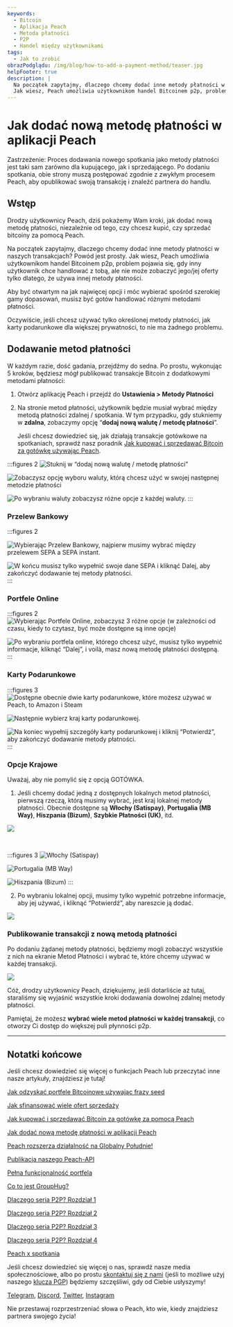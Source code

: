 ```yaml
---
keywords:
  - Bitcoin
  - Aplikacja Peach
  - Metoda płatności
  - P2P
  - Handel między użytkownikami
tags:
  - Jak to zrobić
obrazPodglądu: /img/blog/how-to-add-a-payment-method/teaser.jpg
helpFooter: true
description: |
  Na początek zapytajmy, dlaczego chcemy dodać inne metody płatności w naszych transakcjach? Powód jest prosty.
  Jak wiesz, Peach umożliwia użytkownikom handel Bitcoinem p2p, problem pojawia się, gdy inny użytkownik chce handlować z tobą, ale nie może zobaczyć jego/jej oferty tylko dlatego, że używają innej metody płatności. Aby być otwartym na jak najwięcej opcji i móc wybierać spośród szerokiej gamy dopasowań, musisz być gotów handlować za pomocą różnych metod płatności.
---
```


# Jak dodać nową metodę płatności w aplikacji Peach

Zastrzeżenie: Proces dodawania nowego spotkania jako metody płatności jest taki sam zarówno dla kupującego, jak i sprzedającego.
Po dodaniu spotkania, obie strony muszą postępować zgodnie z zwykłym procesem Peach, aby opublikować swoją transakcję i znaleźć partnera do handlu.

## Wstęp

Drodzy użytkownicy Peach, dziś pokażemy Wam kroki, jak dodać nową metodę płatności, niezależnie od tego, czy chcesz kupić, czy sprzedać bitcoiny za pomocą Peach.

Na początek zapytajmy, dlaczego chcemy dodać inne metody płatności w naszych transakcjach? Powód jest prosty.
Jak wiesz, Peach umożliwia użytkownikom handel Bitcoinem p2p, problem pojawia się, gdy inny użytkownik chce handlować z tobą, ale nie może zobaczyć jego/jej oferty tylko dlatego, że używa innej metody płatności.

Aby być otwartym na jak najwięcej opcji i móc wybierać spośród szerokiej gamy dopasowań, musisz być gotów handlować różnymi metodami płatności.

Oczywiście, jeśli chcesz używać tylko określonej metody płatności, jak karty podarunkowe dla większej prywatności, to nie ma żadnego problemu.

## Dodawanie metod płatności

W każdym razie, dość gadania, przejdźmy do sedna. Po prostu, wykonując 5 kroków, będziesz mógł publikować transakcje Bitcoin z dodatkowymi metodami płatności:

1. Otwórz aplikację Peach i przejdź do **Ustawienia > Metody Płatności**

2. Na stronie metod płatności, użytkownik będzie musiał wybrać między metodą płatności zdalnej / spotkania.
   W tym przypadku, gdy stukniemy w **zdalna**, zobaczymy opcję “**dodaj nową walutę / metodę płatności**”.

   Jeśli chcesz dowiedzieć się, jak działają transakcje gotówkowe na spotkaniach, sprawdź nasz poradnik [Jak kupować i sprzedawać Bitcoin za gotówkę używając Peach](/blog/how-to-buy-and-sell-bitcoin-with-cash-using-peach/).

:::figures 2
![Stuknij w “dodaj nową walutę / metodę płatności”](/img/blog/how-to-add-a-payment-method/add-1.png)

![Zobaczysz opcję wyboru waluty, którą chcesz użyć w swojej następnej metodzie płatności](/img/blog/how-to-add-a-payment-method/add-2.png)

![Po wybraniu waluty zobaczysz różne opcje z każdej waluty.](/img/blog/how-to-add-a-payment-method/add-3.png)
:::

### Przelew Bankowy

:::figures 2


![Wybierając Przelew Bankowy, najpierw musimy wybrać między przelewem SEPA a SEPA instant.](/img/blog/how-to-add-a-payment-method/bank-transfer-1.png)

![W końcu musisz tylko wypełnić swoje dane SEPA i kliknąć **Dalej**, aby zakończyć dodawanie tej metody płatności.](/img/blog/how-to-add-a-payment-method/bank-transfer-2.png)
:::

### Portfele Online

:::figures 2
![Wybierając Portfele Online, zobaczysz 3 różne opcje (w zależności od czasu, kiedy to czytasz, być może dostępne są inne opcje)](/img/blog/how-to-add-a-payment-method/online-wallets-1.png)

![Po wybraniu portfela online, którego chcesz użyć, musisz tylko wypełnić informacje, kliknąć “Dalej”, i voilà, masz nową metodę płatności dostępną.](/img/blog/how-to-add-a-payment-method/online-wallets-2.png)
:::

### Karty Podarunkowe

:::figures 3
![Dostępne obecnie dwie karty podarunkowe, które możesz używać w Peach, to Amazon i Steam](/img/blog/how-to-add-a-payment-method/gift-cards-1.png)

![Następnie wybierz kraj karty podarunkowej.](/img/blog/how-to-add-a-payment-method/gift-cards-2.png)

![Na koniec wypełnij szczegóły karty podarunkowej i kliknij “Potwierdź”, aby zakończyć dodawanie metody płatności.](/img/blog/how-to-add-a-payment-method/gift-cards-3.png)
:::

### Opcje Krajowe

Uważaj, aby nie pomylić się z opcją GOTÓWKA.

1. Jeśli chcemy dodać jedną z dostępnych lokalnych metod płatności, pierwszą rzeczą, którą musimy wybrać, jest kraj lokalnej metody płatności. Obecnie dostępne są **Włochy (Satispay)**, **Portugalia (MB Way)**, **Hiszpania (Bizum)**, **Szybkie Płatności (UK)**, itd.

![](/img/blog/how-to-add-a-payment-method/national-options-1.png)

<br>

:::figures 3
![**Włochy (Satispay)**](/img/blog/how-to-add-a-payment-method/national-options-italy.png)

![**Portugalia (MB Way)**](/img/blog/how-to-add-a-payment-method/national-options-portugal.png)

![**Hiszpania (Bizum)**](/img/blog/how-to-add-a-payment-method/national-options-spain.png)
:::

2. Po wybraniu lokalnej opcji, musimy tylko wypełnić potrzebne informacje, aby jej używać, i kliknąć “Potwierdź”, aby nareszcie ją dodać.

![](/img/blog/how-to-add-a-payment-method/national-options-details.png)

### Publikowanie transakcji z nową metodą płatności

Po dodaniu żądanej metody płatności, będziemy mogli zobaczyć wszystkie z nich na ekranie Metod Płatności i wybrać te, które chcemy używać w każdej transakcji.

![](/img/blog/how-to-add-a-payment-method/publish-1.png)

Cóż, drodzy użytkownicy Peach, dziękujemy, jeśli dotarliście aż tutaj, staraliśmy się wyjaśnić wszystkie kroki dodawania dowolnej zdalnej metody płatności.

Pamiętaj, że możesz **wybrać wiele metod płatności w każdej transakcji**, co otworzy Ci dostęp do większej puli płynności p2p.

---

## Notatki końcowe

Jeśli chcesz dowiedzieć się więcej o funkcjach Peach lub przeczytać inne nasze artykuły, znajdziesz je tutaj!

[Jak odzyskać portfele Bitcoinowe używając frazy seed](https://peachbitcoin.com/pl/blog/how-to-restore-peach-wallet/)

[Jak sfinansować wiele ofert sprzedaży](https://peachbitcoin.com/pl/blog/funding-multiple-sell-offers/)

[Jak kupować i sprzedawać Bitcoin za gotówkę za pomocą Peach](https://peachbitcoin.com/pl/blog/how-to-buy-and-sell-bitcoin-with-cash-using-peach/)

[Jak dodać nową metodę płatności w aplikacji Peach](https://peachbitcoin.com/pl/blog/how-to-add-a-payment-method/)

[Peach rozszerza działalność na Globalny Południe!](https://peachbitcoin.com/pl/blog/peach-expands-to-the-global-south/)

[Publikacja naszego Peach-API](https://peachbitcoin.com/pl/blog/making-our-peach-api-public/)

[Pełna funkcjonalność portfela](https://peachbitcoin.com/pl/blog/full-wallet-functionality/)

[Co to jest GroupHug?](https://peachbitcoin.com/pl/blog/group-hug/)

[Dlaczego seria P2P? Rozdział 1](https://peachbitcoin.com/pl/blog/why-p2p-chapter-1/)

[Dlaczego seria P2P? Rozdział 2](https://peachbitcoin.com/pl/blog/why-p2p-chapter-2/)

[Dlaczego seria P2P? Rozdział 3](https://peachbitcoin.com/pl/blog/why-p2p-chapter-3-circular-economies/)

[Dlaczego seria P2P? Rozdział 4](https://peachbitcoin.com/pl/blog/why-p2p-chapter-4-chains-of-trust/)

[Peach x spotkania](https://peachbitcoin.com/pl/blog/peach-for-meetups/)

Jeśli chcesz dowiedzieć się więcej o nas, sprawdź nasze media społecznościowe, albo po prostu [skontaktuj się z nami](mailto:hello@peachbitcoin.com) (jeśli to możliwe użyj naszego [klucza PGP](https://keys.openpgp.org/vks/v1/by-fingerprint/48339A19645E2E53488E0E5479E1B270FACD1BD2)) będziemy szczęśliwi, gdy od Ciebie usłyszymy!

[Telegram](https://t.me/peachtopeach), [Discord](https://discord.gg/ypeHz3SW54), [Twitter](https://twitter.com/peachbitcoin), [Instagram](https://instagram.com/peachbitcoin)

Nie przestawaj rozprzestrzeniać słowa o Peach, kto wie, kiedy znajdziesz partnera swojego życia!

